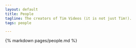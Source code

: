 ```yaml
---
layout: default
title: People
tagline: The creators of Tim Videos (it is not just Tim!).
tags: people

---
```

<div class="col-md-12">
  <div class="panel panel-default">
    <span class="edit-link pull-right">
      <a href="{% edit_url pages/people.md %}" target="_blank">
        <i class="fa fa-edit"></i>
      </a>
    </span>  
    <div class="panel-body">
      {% markdown pages/people.md %}
    </div>
  </div>
</div>